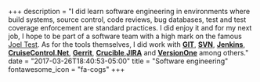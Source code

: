 +++
description = "I did learn software engineering in environments where build systems, source control, code reviews, bug databases, test and test coverage enforcement are standard practices. I did enjoy it and for my next job, I hope to be part of a software team with a high mark on the famous [Joel Test](https://www.joelonsoftware.com/2000/08/09/the-joel-test-12-steps-to-better-code/). As for the tools themselves, I did work with [**GIT**](https://git-scm.com/), [**SVN**](https://subversion.apache.org/), [**Jenkins**](https://jenkins.io/), [**CruiseControl.Net**](http://www.cruisecontrolnet.org/), [**Gerrit**](https://www.gerritcodereview.com/), [**Crucible**](https://www.atlassian.com/software/crucible),[**JIRA**](https://www.atlassian.com/software/jira) and  [**VersionOne**](https://www.versionone.com/) among others."
date = "2017-03-26T18:40:53-05:00"
title = "Software engineering"
fontawesome_icon = "fa-cogs"
+++
